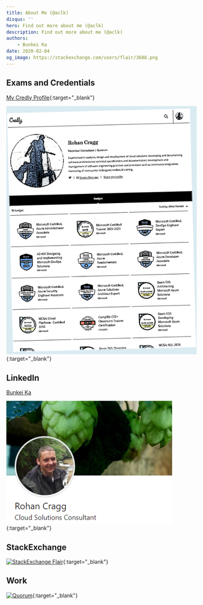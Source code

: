 ```yaml
---
title: About Me (@aclk)
disqus: ''
hero: Find out more about me (@aclk)
description: Find out more about me (@aclk)
authors:
    - Bunkei Ka
date: 2020-02-04
og_image: https://stackexchange.com/users/flair/3688.png
---
```


## Exams and Credentials

[My Credly Profile](https://www.credly.com/users/rohan-cragg/badges?sort=-state_updated_at&page=1){:target="_blank"}

[![My Credly Profile](media/credly.png)](https://www.credly.com/users/rohan-cragg/badges?sort=-state_updated_at&page=1){:target="_blank"}

## LinkedIn

<div class="LI-profile-badge"  data-version="v1" data-size="medium" data-locale="en_US" data-type="vertical" data-theme="dark" data-vanity="aclk"><a class="LI-simple-link" href='https://uk.linkedin.com/in/aclk?trk=profile-badge'>Bunkei Ka</a></div>

[![LinkedIn Profile](media/linkedin-profile.png?raw=true)](https://www.linkedin.com/in/aclk/){:target="_blank"}

## StackExchange

[![StackExchange Flair](https://stackexchange.com/users/flair/22222978.png)](https://stackexchange.com/users/22222978/arvin-he){:target="_blank"}

## Work

[![Quorum](https://www.qnrl.com/wp-content/uploads/2019/01/logo_qnrl.png)](https://www.qnrl.com/){:target="_blank"}